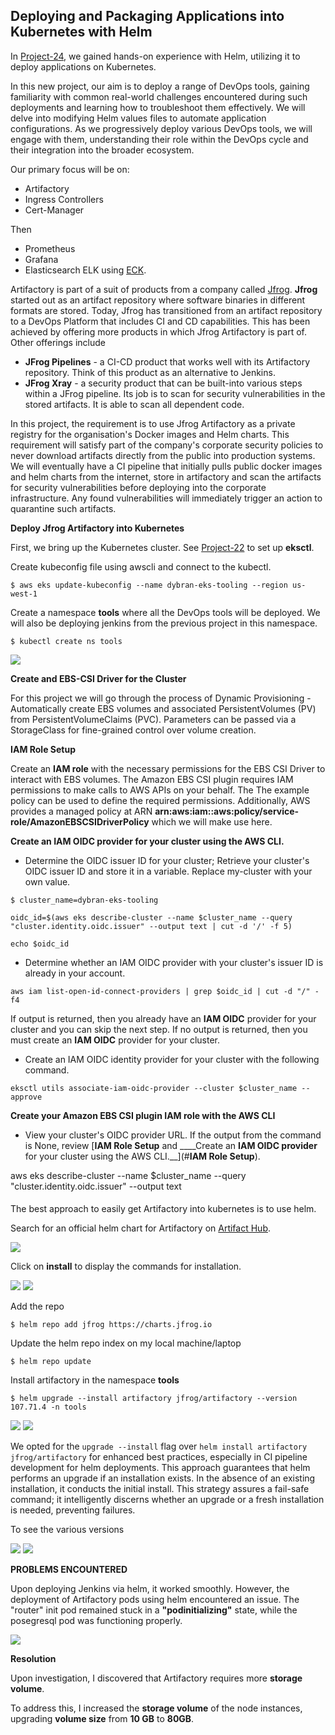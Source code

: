## __Deploying and Packaging Applications into Kubernetes with Helm__


In [Project-24](https://github.com/dybran/Project-24/blob/main/Project-24.md), we gained hands-on experience with Helm, utilizing it to deploy applications on Kubernetes.

In this new project, our aim is to deploy a range of DevOps tools, gaining familiarity with common real-world challenges encountered during such deployments and learning how to troubleshoot them effectively. We will delve into modifying Helm values files to automate application configurations. As we progressively deploy various DevOps tools, we will engage with them, understanding their role within the DevOps cycle and their integration into the broader ecosystem.

Our primary focus will be on:

- Artifactory
- Ingress Controllers
- Cert-Manager

Then

- Prometheus
- Grafana
- Elasticsearch ELK using [ECK](https://www.elastic.co/guide/en/cloud-on-k8s/current/k8s-install-helm.html).

Artifactory is part of a suit of products from a company called [Jfrog](https://jfrog.com/). __Jfrog__ started out as an artifact repository where software binaries in different formats are stored. Today, Jfrog has transitioned from an artifact repository to a DevOps Platform that includes CI and CD capabilities. This has been achieved by offering more products in which Jfrog Artifactory is part of. Other offerings include

- __JFrog Pipelines__ -  a CI-CD product that works well with its Artifactory repository. Think of this product as an alternative to Jenkins.
- __JFrog Xray__ - a security product that can be built-into various steps within a JFrog pipeline. Its job is to scan for security vulnerabilities in the stored artifacts. It is able to scan all dependent code.

In this project, the requirement is to use Jfrog Artifactory as a private registry for the organisation's Docker images and Helm charts. This requirement will satisfy part of the company's corporate security policies to never download artifacts directly from the public into production systems. We will eventually have a CI pipeline that initially pulls public docker images and helm charts from the internet, store in artifactory and scan the artifacts for security vulnerabilities before deploying into the corporate infrastructure. Any found vulnerabilities will immediately trigger an action to quarantine such artifacts.

__Deploy Jfrog Artifactory into Kubernetes__


First, we bring up the Kubernetes cluster. See [Project-22](https://github.com/dybran/Project-22/blob/main/Project-22.md) to set up __eksctl__.

Create kubeconfig file using awscli and connect to the kubectl.

`$ aws eks update-kubeconfig --name dybran-eks-tooling --region us-west-1`

Create a namespace __tools__ where all the DevOps tools will be deployed. We will also be deploying jenkins from the previous project in this namespace.

`$ kubectl create ns tools`

![](./images/cr.PNG)

__Create and EBS-CSI Driver for the Cluster__

For this project we will go through the process of Dynamic Provisioning - Automatically create EBS volumes and associated PersistentVolumes (PV) from PersistentVolumeClaims (PVC). Parameters can be passed via a StorageClass for fine-grained control over volume creation.

__IAM Role Setup__

Create an __IAM role__ with the necessary permissions for the EBS CSI Driver to interact with EBS volumes. The Amazon EBS CSI plugin requires IAM permissions to make calls to AWS APIs on your behalf. The The example policy can be used to define the required permissions. Additionally, AWS provides a managed policy at ARN __arn:aws:iam::aws:policy/service-role/AmazonEBSCSIDriverPolicy__ which we will make use here.

__Create an __IAM OIDC provider__ for your cluster using the AWS CLI.__

- Determine the OIDC issuer ID for your cluster; Retrieve your cluster's OIDC issuer ID and store it in a variable. Replace my-cluster with your own value.

```
$ cluster_name=dybran-eks-tooling

oidc_id=$(aws eks describe-cluster --name $cluster_name --query "cluster.identity.oidc.issuer" --output text | cut -d '/' -f 5)

echo $oidc_id
```

- Determine whether an IAM OIDC provider with your cluster's issuer ID is already in your account.

`aws iam list-open-id-connect-providers | grep $oidc_id | cut -d "/" -f4`

If output is returned, then you already have an __IAM OIDC__ provider for your cluster and you can skip the next step. If no output is returned, then you must create an __IAM OIDC__ provider for your cluster.

- Create an IAM OIDC identity provider for your cluster with the following command.

`eksctl utils associate-iam-oidc-provider --cluster $cluster_name --approve`

__Create your Amazon EBS CSI plugin IAM role with the AWS CLI__

- View your cluster's OIDC provider URL. If the output from the command is None, review [__IAM Role Setup__ and ____Create an __IAM OIDC provider__ for your cluster using the AWS CLI.__](#__IAM Role Setup__).


aws eks describe-cluster --name $cluster_name --query "cluster.identity.oidc.issuer" --output text



####

The best approach to easily get Artifactory into kubernetes is to use helm.

Search for an official helm chart for Artifactory on [Artifact Hub](https://artifacthub.io/).

![](./images/arti.PNG)

Click on __install__ to display the commands for  installation.

![](./images/arti2.PNG)
![](./images/arti3.PNG)

Add the repo

`$ helm repo add jfrog https://charts.jfrog.io`

Update the helm repo index on my local machine/laptop

`$ helm repo update`

Install artifactory in the namespace __tools__

`$ helm upgrade --install artifactory jfrog/artifactory --version 107.71.4 -n tools`

![](./images/ar.PNG)
![](./images/ar1.PNG)

We opted for the `upgrade --install` flag over `helm install artifactory jfrog/artifactory` for enhanced best practices, especially in CI pipeline development for helm deployments. This approach guarantees that helm performs an upgrade if an installation exists. In the absence of an existing installation, it conducts the initial install. This strategy assures a fail-safe command; it intelligently discerns whether an upgrade or a fresh installation is needed, preventing failures.

To see the various versions

![](./images/see1.PNG)
![](./images/see2.PNG)



__PROBLEMS ENCOUNTERED__

Upon deploying Jenkins via helm, it worked smoothly. However, the deployment of Artifactory pods using helm encountered an issue. The "router" init pod remained stuck in a __"podinitializing"__ state, while the posegresql pod was functioning properly.

![](./images/eee.PNG)

__Resolution__

Upon investigation, I discovered that Artifactory requires more __storage volume__. 

To address this, I increased the __storage volume__ of the node instances, upgrading __volume size__ from __10 GB__ to __80GB__.


